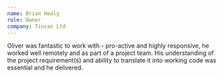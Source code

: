 ```yaml
---
name: Brian Healy
role: Owner
company: Tincan Ltd
---
```

Oliver was fantastic to work with - pro-active and highly responsive, he worked well remotely and as part of a project team. His understanding of the project requirement(s) and ability to translate it into working code was essential and he delivered.